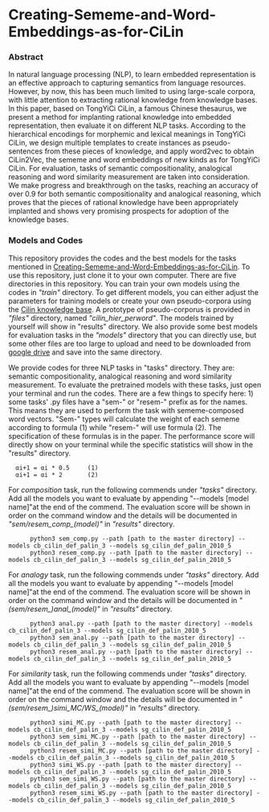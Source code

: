 # Creating-Sememe-and-Word-Embeddings-as-for-CiLin

### Abstract

In natural language processing (NLP), to learn embedded representation is an effective approach to capturing semantics from language resources. However, by now, this has been much limited to using large-scale corpora, with little attention to extracting rational knowledge from knowledge bases. In this paper, based on TongYiCi CiLin, a famous Chinese thesaurus, we present a method for implanting rational knowledge into embedded representation, then evaluate it on different NLP tasks. According to the hierarchical encodings for morphemic and lexical meanings in TongYiCi CiLin, we design multiple templates to create instances as pseudo-sentences from these pieces of knowledge, and apply word2vec to obtain CiLin2Vec, the sememe and word embeddings of new kinds as for TongYiCi CiLin. For evaluation, tasks of semantic compositionality, analogical reasoning and word similarity measurement are taken into consideration. We make progress and breakthrough on the tasks, reaching an accuracy of over 0.9 for both semantic compositionality and analogical reasoning, which proves that the pieces of rational knowledge have been appropriately implanted and shows very promising prospects for adoption of the knowledge bases.


### Models and Codes

This repository provides the codes and the best models for the tasks mentioned in [Creating-Sememe-and-Word-Embeddings-as-for-CiLin](http://kns.cnki.net/KCMS/detail/35.1070.N.20181016.1208.002.html?uid=WEEvREcwSlJHSldRa1FhdkJkVWEyZnA3Y2VicW42bm9Qbi80UUVPWXZEcz0=$9A4hF_YAuvQ5obgVAqNKPCYcEjKensW4IQMovwHtwkF4VYPoHbKxJw!!&v=MTUxNzhuTnI0NURaT3NQWXc5TXptUm42ajU3VDNmbHFXTTBDTEw3UjdxZWIrZHZGeURsVnIvQklWaz1QU25SWmJHNEg5). To use this repository, just clone it to your own computer. There are five directories in this repository. You can train your own models using the codes in *"train"* directory. To get different models, you can either adjust the parameters for training models or create your own pseudo-corpora using the [Cilin knowledge base](http://www.ltp-cloud.com/download). A prototype of pseudo-corporus is provided in *"files"* directory, named *"cilin_hier_perword"*. The models trained by yourself will show in "results" directory. We also provide some best models for evaluation tasks in the *"models"* directory that you can directly use, but some other files are too large to upload and need to be downloaded from [google drive](https://drive.google.com/drive/folders/13K9M364vcQN30wgLnvlHUWHAOFdkdRFS?usp=sharing) and save into the same directory.

We provide codes for three NLP tasks in "tasks" directory. They are: semantic compositionality, analogical reasoning and word similarity measurement. To evaluate the pretrained models with these tasks, just open your terminal and run the codes. There are a few things to specify here: 1) some tasks' .py files have a "sem-" or "resem-" prefix as for the names. This means they are used to perform the task with sememe-composed word vectors. "Sem-" types will calculate the weight of each sememe according to formula (1) while "resem-" will use formula (2). The specification of these formulas is in the paper. The performance score will directly show on your terminal while the specific statistics will show in the "results" directory.
      
      αi+1 = αi * 0.5     (1)
      αi+1 = αi * 2       (2)
      
For *composition* task, run the following commends under *"tasks"* directory. Add all the models you want to evaluate by appending "--models [model name]"at the end of the commend. The evaluation score will be shown in order on the command window and the details will be documented in *"sem/resem_comp_(model)"* in *"results"* directory.
```
      python3 sem_comp.py --path [path to the master directory] --models cb_cilin_def_palin_3 --models sg_cilin_def_palin_2010_5
      python3 resem_comp.py --path [path to the master directory] --models cb_cilin_def_palin_3 --models sg_cilin_def_palin_2010_5
```
For *analogy* task, run the following commends under *"tasks"* directory. Add all the models you want to evaluate by appending "--models [model name]"at the end of the commend. The evaluation score will be shown in order on the command window and the details will be documented in *"(sem/resem_)anal_(model)"* in *"results"* directory.
```
      python3 anal.py --path [path to the master directory] --models cb_cilin_def_palin_3 --models sg_cilin_def_palin_2010_5
      python3 sem_anal.py --path [path to the master directory] --models cb_cilin_def_palin_3 --models sg_cilin_def_palin_2010_5
      python3 resem_anal.py --path [path to the master directory] --models cb_cilin_def_palin_3 --models sg_cilin_def_palin_2010_5
```
For *similarity* task, run the following commends under *"tasks"* directory. Add all the models you want to evaluate by appending "--models [model name]"at the end of the commend. The evaluation score will be shown in order on the command window and the details will be documented in *"(sem/resem_)simi_MC/WS_(model)"* in *"results"* directory.
```
      python3 simi_MC.py --path [path to the master directory] --models cb_cilin_def_palin_3 --models sg_cilin_def_palin_2010_5
      python3 sem_simi_MC.py --path [path to the master directory] --models cb_cilin_def_palin_3 --models sg_cilin_def_palin_2010_5
      python3 resem_simi_MC.py --path [path to the master directory] --models cb_cilin_def_palin_3 --models sg_cilin_def_palin_2010_5
      python3 simi_WS.py --path [path to the master directory] --models cb_cilin_def_palin_3 --models sg_cilin_def_palin_2010_5
      python3 sem_simi_WS.py --path [path to the master directory] --models cb_cilin_def_palin_3 --models sg_cilin_def_palin_2010_5
      python3 resem_simi_WS.py --path [path to the master directory] --models cb_cilin_def_palin_3 --models sg_cilin_def_palin_2010_5
```
